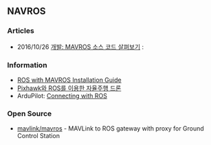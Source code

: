 ## NAVROS



### Articles
- 2016/10/26 [개발: MAVROS 소스 코드 살펴보기](https://subak.io/?p=1153)
:

### Information
- [ROS with MAVROS Installation Guide](https://docs.px4.io/master/en/ros/mavros_installation.html)
- [Pixhawk와 ROS를 이용한 자율주행 드론](https://dnddnjs.gitbooks.io/drone-autonomous-flight/content/)
- ArduPilot: [Connecting with ROS](https://ardupilot.org/dev/docs/ros-connecting.html)


### Open Source
- [mavlink/mavros](https://github.com/mavlink/mavros) - MAVLink to ROS gateway with proxy for Ground Control Station
